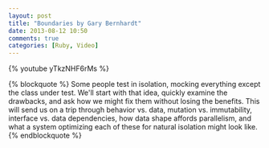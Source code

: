 ```yaml
---
layout: post
title: "Boundaries by Gary Bernhardt"
date: 2013-08-12 10:50
comments: true
categories: [Ruby, Video]
---
```

{% youtube yTkzNHF6rMs %}
<!-- more -->
{% blockquote %}
Some people test in isolation, mocking everything except the class under test. We'll start with that idea, quickly examine the drawbacks, and ask how we might fix them without losing the benefits. This will send us on a trip through behavior vs. data, mutation vs. immutability, interface vs. data dependencies, how data shape affords parallelism, and what a system optimizing each of these for natural isolation might look like.
{% endblockquote %}
